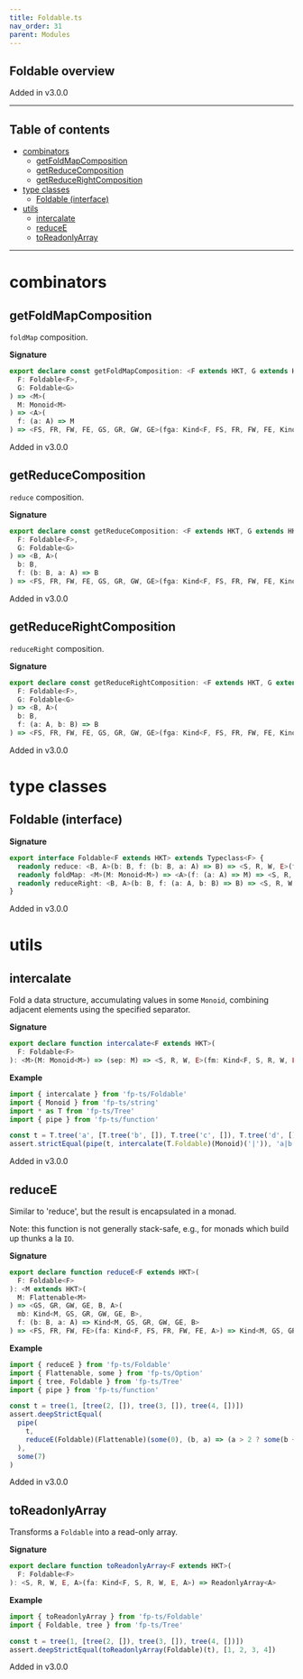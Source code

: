 ```yaml
---
title: Foldable.ts
nav_order: 31
parent: Modules
---
```


## Foldable overview

Added in v3.0.0

---

<h2 class="text-delta">Table of contents</h2>

- [combinators](#combinators)
  - [getFoldMapComposition](#getfoldmapcomposition)
  - [getReduceComposition](#getreducecomposition)
  - [getReduceRightComposition](#getreducerightcomposition)
- [type classes](#type-classes)
  - [Foldable (interface)](#foldable-interface)
- [utils](#utils)
  - [intercalate](#intercalate)
  - [reduceE](#reducee)
  - [toReadonlyArray](#toreadonlyarray)

---

# combinators

## getFoldMapComposition

`foldMap` composition.

**Signature**

```ts
export declare const getFoldMapComposition: <F extends HKT, G extends HKT>(
  F: Foldable<F>,
  G: Foldable<G>
) => <M>(
  M: Monoid<M>
) => <A>(
  f: (a: A) => M
) => <FS, FR, FW, FE, GS, GR, GW, GE>(fga: Kind<F, FS, FR, FW, FE, Kind<G, GS, GR, GW, GE, A>>) => M
```

Added in v3.0.0

## getReduceComposition

`reduce` composition.

**Signature**

```ts
export declare const getReduceComposition: <F extends HKT, G extends HKT>(
  F: Foldable<F>,
  G: Foldable<G>
) => <B, A>(
  b: B,
  f: (b: B, a: A) => B
) => <FS, FR, FW, FE, GS, GR, GW, GE>(fga: Kind<F, FS, FR, FW, FE, Kind<G, GS, GR, GW, GE, A>>) => B
```

Added in v3.0.0

## getReduceRightComposition

`reduceRight` composition.

**Signature**

```ts
export declare const getReduceRightComposition: <F extends HKT, G extends HKT>(
  F: Foldable<F>,
  G: Foldable<G>
) => <B, A>(
  b: B,
  f: (a: A, b: B) => B
) => <FS, FR, FW, FE, GS, GR, GW, GE>(fga: Kind<F, FS, FR, FW, FE, Kind<G, GS, GR, GW, GE, A>>) => B
```

Added in v3.0.0

# type classes

## Foldable (interface)

**Signature**

```ts
export interface Foldable<F extends HKT> extends Typeclass<F> {
  readonly reduce: <B, A>(b: B, f: (b: B, a: A) => B) => <S, R, W, E>(fa: Kind<F, S, R, W, E, A>) => B
  readonly foldMap: <M>(M: Monoid<M>) => <A>(f: (a: A) => M) => <S, R, W, E>(fa: Kind<F, S, R, W, E, A>) => M
  readonly reduceRight: <B, A>(b: B, f: (a: A, b: B) => B) => <S, R, W, E>(fa: Kind<F, S, R, W, E, A>) => B
}
```

Added in v3.0.0

# utils

## intercalate

Fold a data structure, accumulating values in some `Monoid`, combining adjacent elements using the specified separator.

**Signature**

```ts
export declare function intercalate<F extends HKT>(
  F: Foldable<F>
): <M>(M: Monoid<M>) => (sep: M) => <S, R, W, E>(fm: Kind<F, S, R, W, E, M>) => M
```

**Example**

```ts
import { intercalate } from 'fp-ts/Foldable'
import { Monoid } from 'fp-ts/string'
import * as T from 'fp-ts/Tree'
import { pipe } from 'fp-ts/function'

const t = T.tree('a', [T.tree('b', []), T.tree('c', []), T.tree('d', [])])
assert.strictEqual(pipe(t, intercalate(T.Foldable)(Monoid)('|')), 'a|b|c|d')
```

Added in v3.0.0

## reduceE

Similar to 'reduce', but the result is encapsulated in a monad.

Note: this function is not generally stack-safe, e.g., for monads which build up thunks a la `IO`.

**Signature**

```ts
export declare function reduceE<F extends HKT>(
  F: Foldable<F>
): <M extends HKT>(
  M: Flattenable<M>
) => <GS, GR, GW, GE, B, A>(
  mb: Kind<M, GS, GR, GW, GE, B>,
  f: (b: B, a: A) => Kind<M, GS, GR, GW, GE, B>
) => <FS, FR, FW, FE>(fa: Kind<F, FS, FR, FW, FE, A>) => Kind<M, GS, GR, GW, GE, B>
```

**Example**

```ts
import { reduceE } from 'fp-ts/Foldable'
import { Flattenable, some } from 'fp-ts/Option'
import { tree, Foldable } from 'fp-ts/Tree'
import { pipe } from 'fp-ts/function'

const t = tree(1, [tree(2, []), tree(3, []), tree(4, [])])
assert.deepStrictEqual(
  pipe(
    t,
    reduceE(Foldable)(Flattenable)(some(0), (b, a) => (a > 2 ? some(b + a) : some(b)))
  ),
  some(7)
)
```

Added in v3.0.0

## toReadonlyArray

Transforms a `Foldable` into a read-only array.

**Signature**

```ts
export declare function toReadonlyArray<F extends HKT>(
  F: Foldable<F>
): <S, R, W, E, A>(fa: Kind<F, S, R, W, E, A>) => ReadonlyArray<A>
```

**Example**

```ts
import { toReadonlyArray } from 'fp-ts/Foldable'
import { Foldable, tree } from 'fp-ts/Tree'

const t = tree(1, [tree(2, []), tree(3, []), tree(4, [])])
assert.deepStrictEqual(toReadonlyArray(Foldable)(t), [1, 2, 3, 4])
```

Added in v3.0.0
